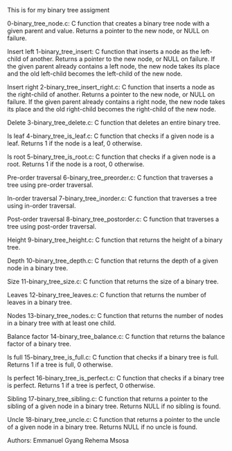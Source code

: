This is for my binary tree assigment

0-binary_tree_node.c: C function that creates a binary tree node with a given parent and value.
Returns a pointer to the new node, or NULL on failure.

Insert left
1-binary_tree_insert: C function that inserts a node as the left-child of another.
Returns a pointer to the new node, or NULL on failure.
If the given parent already contains a left node, the new node takes its place and the old left-child becomes the left-child of the new node.

Insert right
2-binary_tree_insert_right.c: C function that inserts a node as the right-child of another.
Returns a pointer to the new node, or NULL on failure.
If the given parent already contains a right node, the new node takes its place and the old right-child becomes the right-child of the new node.

Delete
3-binary_tree_delete.c: C function that deletes an entire binary tree.

Is leaf
4-binary_tree_is_leaf.c: C function that checks if a given node is a leaf.
Returns 1 if the node is a leaf, 0 otherwise.

Is root
5-binary_tree_is_root.c: C function that checks if a given node is a root.
Returns 1 if the node is a root, 0 otherwise.

Pre-order traversal
6-binary_tree_preorder.c: C function that traverses a tree using pre-order traversal.

In-order traversal
7-binary_tree_inorder.c: C function that traverses a tree using in-order traversal.

Post-order traversal
8-binary_tree_postorder.c: C function that traverses a tree using post-order traversal.

Height
9-binary_tree_height.c: C function that returns the height of a binary tree.

Depth
10-binary_tree_depth.c: C function that returns the depth of a given node in a binary tree.

Size
11-binary_tree_size.c: C function that returns the size of a binary tree.

Leaves
12-binary_tree_leaves.c: C function that returns the number of leaves in a binary tree.

Nodes
13-binary_tree_nodes.c: C function that returns the number of nodes in a binary tree with at least one child.

Balance factor
14-binary_tree_balance.c: C function that returns the balance factor of a binary tree.

Is full
15-binary_tree_is_full.c: C function that checks if a binary tree is full.
Returns 1 if a tree is full, 0 otherwise.

Is perfect
16-binary_tree_is_perfect.c: C function that checks if a binary tree is perfect.
Returns 1 if a tree is perfect, 0 otherwise.

Sibling
17-binary_tree_sibling.c: C function that returns a pointer to the sibling of a given node in a binary tree.
Returns NULL if no sibling is found.

Uncle
18-binary_tree_uncle.c: C function that returns a pointer to the uncle of a given node in a binary tree.
Returns NULL if no uncle is found.


Authors:
Emmanuel Gyang
Rehema Msosa
